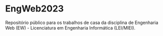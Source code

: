 # EngWeb2023
Repositório público para os trabalhos de casa da disciplina de Engenharia Web (EW) - Licenciatura em Engenharia Informática (LEI/MIEI).
